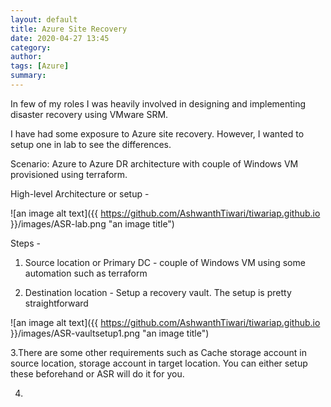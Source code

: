 ```yaml
---
layout: default
title: Azure Site Recovery
date: 2020-04-27 13:45
category:
author:
tags: [Azure]
summary:
---
```


In few of my roles I was heavily involved in designing and implementing disaster recovery using VMware SRM.

I have had some exposure to Azure site recovery. However, I wanted to setup one in lab to see the differences.

Scenario: Azure to Azure DR architecture with couple of Windows VM provisioned using terraform.

High-level Architecture or setup -

![an image alt text]({{ https://github.com/AshwanthTiwari/tiwariap.github.io }}/images/ASR-lab.png "an image title")

Steps -

1. Source location or Primary DC - couple of Windows VM using some automation such as terraform

2. Destination location - Setup a recovery vault. The setup is pretty straightforward

![an image alt text]({{ https://github.com/AshwanthTiwari/tiwariap.github.io }}/images/ASR-vaultsetup1.png "an image title")

3.There are some other requirements such as Cache storage account in source location, storage account in target location. You can either setup these beforehand or ASR will do it for you.

4.